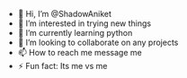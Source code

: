 - 👋 Hi, I’m @ShadowAniket
- 👀 I’m interested in trying new things
- 🌱 I’m currently learning python
- 💞️ I’m looking to collaborate on any projects
- 📫 How to reach me message me
- ⚡ Fun fact: Its me vs me

<!---
ShadowAniket/ShadowAniket is a ✨ special ✨ repository because its `README.md` (this file) appears on your GitHub profile.
You can click the Preview link to take a look at your changes.
--->
